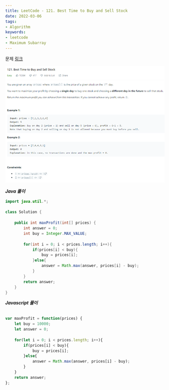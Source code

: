 ```yaml
---
title: LeetCode - 121. Best Time to Buy and Sell Stock
date: 2022-03-06
tags:
- Algorithm
keywords:
- leetcode
- Maximum Subarray
---
```


문제 [링크](https://leetcode.com/problems/best-time-to-buy-and-sell-stock/)

![](problem.png)

**_Java 풀이_**
```java
import java.util.*;

class Solution {
    
    public int maxProfit(int[] prices) {
        int answer = 0;
        int buy = Integer.MAX_VALUE;
        
        for(int i = 0; i < prices.length; i++){
            if(prices[i] < buy){
                buy = prices[i];
            }else{                
                answer = Math.max(answer, prices[i] - buy);
            }            
        }
        return answer;
    }
}
```

**_Javascript 풀이_**
```javascript

var maxProfit = function(prices) {
    let buy = 10000;
    let answer = 0;
    
    for(let i = 0; i < prices.length; i++){
        if(prices[i] < buy){
            buy = prices[i];
        }else{
            answer = Math.max(answer, prices[i] - buy);
        }
    }
    return answer;
};
```
